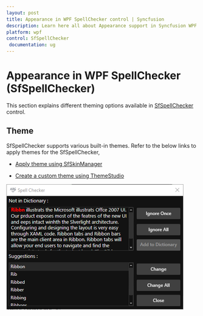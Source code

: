 ```yaml
---
layout: post
title: Appearance in WPF SpellChecker control | Syncfusion
description: Learn here all about Appearance support in Syncfusion WPF SpellChecker (SfSpellChecker) control and more.
platform: wpf
control: SfSpellChecker
 documentation: ug
---
```


# Appearance in WPF SpellChecker (SfSpellChecker)

This section explains different theming options available in [SfSpellChecker](https://help.syncfusion.com/cr/wpf/Syncfusion.Windows.Controls.SfSpellChecker.html) control.

## Theme

SfSpellChecker supports various built-in themes. Refer to the below links to apply themes for the SfSpellChecker,

  * [Apply theme using SfSkinManager](https://help.syncfusion.com/wpf/themes/skin-manager)
	
  * [Create a custom theme using ThemeStudio](https://help.syncfusion.com/wpf/themes/theme-studio#creating-custom-theme)

![Setting theme to WPF SpellChecker](gettingstarted-images/Theme.png)
